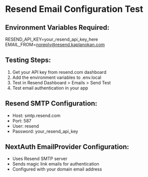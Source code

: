 # Resend Email Configuration Test

## Environment Variables Required:
RESEND_API_KEY=your_resend_api_key_here
EMAIL_FROM=noreply@resend.kaplanokan.com

## Testing Steps:
1. Get your API key from resend.com dashboard
2. Add the environment variables to .env.local
3. Test in Resend Dashboard > Emails > Send Test
4. Test email authentication in your app

## Resend SMTP Configuration:
- Host: smtp.resend.com
- Port: 587
- User: resend
- Password: your_resend_api_key

## NextAuth EmailProvider Configuration:
- Uses Resend SMTP server
- Sends magic link emails for authentication
- Configured with your domain email address
